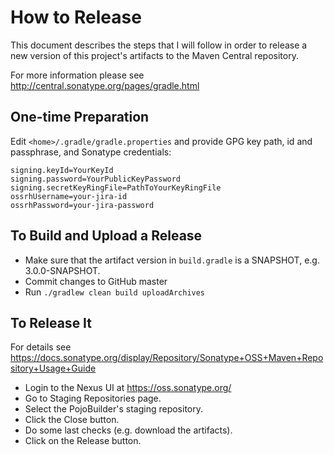 # How to Release
This document describes the steps that I will follow in order to release
a new version of this project's artifacts to the Maven Central repository.

For more information please see http://central.sonatype.org/pages/gradle.html

## One-time Preparation
Edit ```<home>/.gradle/gradle.properties``` and provide GPG key path, id and passphrase, and Sonatype credentials:
```
signing.keyId=YourKeyId
signing.password=YourPublicKeyPassword
signing.secretKeyRingFile=PathToYourKeyRingFile
ossrhUsername=your-jira-id
ossrhPassword=your-jira-password
```

## To Build and Upload a Release 
* Make sure that the artifact version in ```build.gradle``` is a SNAPSHOT, e.g. 3.0.0-SNAPSHOT.
* Commit changes to GitHub master
* Run ```./gradlew clean build uploadArchives```

## To Release It 
For details see https://docs.sonatype.org/display/Repository/Sonatype+OSS+Maven+Repository+Usage+Guide
* Login to the Nexus UI at https://oss.sonatype.org/
* Go to Staging Repositories page.
* Select the PojoBuilder's staging repository.
* Click the Close button.
* Do some last checks (e.g. download the artifacts).
* Click on the Release button.

